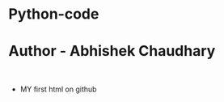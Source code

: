 # Python-code
<h1>Author - Abhishek Chaudhary</h1>
<br>
<ul >
  <li>MY first html on github</li>
</ul>




